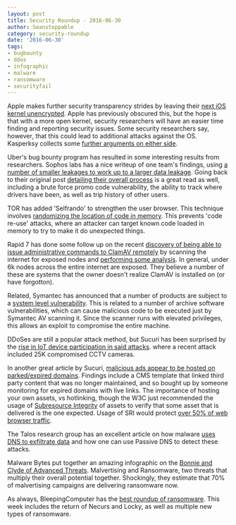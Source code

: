 ```yaml
---
layout: post
title: Security Roundup - 2016-06-30
author: Seanstoppable
category: security-roundup
date: '2016-06-30'
tags:
- bugbounty
- ddos
- infographic
- malware
- ransomware
- securityfail
---
```


Apple makes further security transparency strides by leaving their [next iOS 
kernel unencrypted](https://www.engadget.com/2016/06/23/apple-ios-10-kernel-unencrypted/). 
Apple has previously obscured this, but the hope is that with a more open kernel, 
security researchers will have an easier time finding and reporting security 
issues. Some security researchers say, however, that this could lead to 
additional attacks against the OS. Kasperksy collects some [further arguments on 
either side](https://threatpost.com/apple-leaves-ios-10-beta-kernel-unencrypted-pros-and-cons/118928/).

Uber's bug bounty program has resulted in some interesting results from 
researchers. Sophos labs has a nice writeup of one team's findings, using [a 
number of smaller leakages to work up to a larger data 
leakage](https://nakedsecurity.sophos.com/2016/06/24/uber-under-attack-how-penetration-testers-turn-bugs-into-breaches/). 
Going back to their original post [detailing their overall 
process](https://labs.integrity.pt/articles/uber-hacking-how-we-found-out-who-you-are-where-you-are-and-where-you-went/) 
is a great read as well, including a brute force promo code vulnerability, the 
ability to track where drivers have been, as well as trip history of other users.

TOR has added 'Selfrando' to strengthen the user browser. This technique 
involves [randomizing the location of code in 
memory](http://sciencenewsjournal.com/tor-users-now-offered-new-defenses/). 
This prevents 'code re-use' attacks, where an attacker can target known code 
loaded in memory to try to make it do unexpected things.

Rapid 7 has done some follow up on the recent [discovery of being able to issue 
administrative commands to ClamAV 
remotely](http://blog.clamav.net/2016/06/regarding-use-of-clamav-daemons-tcp.html) 
by scanning the internet for exposed nodes and [performing some 
analysis](https://community.rapid7.com/community/infosec/blog/2016/06/28/digging-for-clamavs-with-project-sonar). 
In general, under 6k nodes across the entire internet are exposed. They believe 
a number of these are systems that the owner doesn't realize ClamAV is installed 
on (or have forgotton).

Related, Symantec has announced that a number of products are subject to a 
[system level vulnerability](http://arstechnica.com/security/2016/06/25-symantec-products-open-to-wormable-attack-by-unopened-e-mail-or-links/). 
This is related to a number of archive software vulnerabilities, which can cause 
malicious code to be executed just by Symantec AV scanning it. Since the scanner 
runs with elevated privileges, this allows an exploit to compromise the entire 
machine.

DDoSes are still a popular attack method, but Sucuri has been surprised by the 
[rise in IoT device participation in said attacks](https://blog.sucuri.net/2016/06/large-cctv-botnet-leveraged-ddos-attacks.html). 
where a recent attack included 25K compromised CCTV cameras.

In another great article by Sucuri, [malicious ads appear to be hosted on 
parked/expired domains](https://blog.sucuri.net/2016/06/spam-via-expired-domains.html). 
Findings include a CMS template that linked third party content that was no 
longer maintained, and so bought up by someone monitoring for expired domains 
with live links. The importance of hosting your own assets, vs hotlinking, 
though the W3C just recommended the usage of [Subresource 
Integrity](https://www.w3.org/TR/SRI/) of assets to verify that some asset that 
is delivered is the one expected. Usage of SRI would protect [over 50% of web 
browser traffic](http://caniuse.com/#feat=subresource-integrity).

The Talos research group has an excellent article on how malware [uses DNS to 
exfiltrate data](http://blog.talosintel.com/2016/06/detecting-dns-data-exfiltration.html) 
and how one can use Passive DNS to detect these attacks.

Malware Bytes put together an amazing infographic on the [Bonnie and Clyde of 
Advanced Threats](https://blog.malwarebytes.com/101/2016/06/malvertising-and-ransomware-the-bonnie-and-clyde-of-advanced-threats/). 
Malvertising and Ransomware, two threats that multiply their overall potential 
together. Shockingly, they estimate that 70% of malvertising campaigns are 
delivering ransomware now.

As always, BleepingComputer has the [best roundup of 
ransomware](http://www.bleepingcomputer.com/news/security/the-week-in-ransomware-june-24-2016-locky-returns-cryptxxx-apocalypse-and-more/). 
This week includes the return of Necurs and Locky, as well as multiple new types 
of ransomware.
